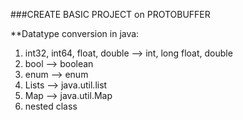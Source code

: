###CREATE BASIC PROJECT on PROTOBUFFER

**Datatype conversion in java:
1) int32, int64, float, double   --> int, long float, double
2) bool --> boolean
3) enum --> enum
4) Lists --> java.util.list
5) Map --> java.util.Map
6) nested class